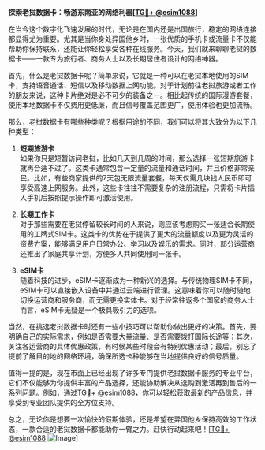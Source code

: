 **探索老挝数据卡：畅游东南亚的网络利器[[TG💪+ @esim1088](https://t.me/s/esim1088)]**

在当今这个数字化飞速发展的时代，无论是在国内还是出国旅行，稳定的网络连接都显得尤为重要。尤其是当你身处异国他乡时，一张优质的手机卡或流量卡不仅能帮助你保持联系，还能让你轻松享受各种在线服务。今天，我们就来聊聊老挝的数据卡——一款专为旅行者、商务人士以及长期居住者设计的网络神器。

首先，什么是老挝数据卡呢？简单来说，它就是一种可以在老挝本地使用的SIM卡，支持语音通话、短信以及移动数据上网功能。对于计划前往老挝旅游或者工作的朋友来说，这种卡片绝对是必不可少的装备之一。相比起传统的国际漫游套餐，使用本地数据卡不仅费用更低廉，而且信号覆盖范围更广，使用体验也更加流畅。

那么，老挝数据卡有哪些种类呢？根据用途的不同，我们可以将其大致分为以下几种类型：

1. **短期旅游卡**  
   如果你只是短暂访问老挝，比如几天到几周的时间，那么选择一张短期旅游卡就再合适不过了。这类卡通常包含一定量的流量和通话时间，并且价格非常亲民。比如，有些商家提供的7天包无限流量套餐，每天仅需几块钱人民币即可享受高速上网服务。此外，这些卡往往不需要复杂的注册流程，只需将卡片插入手机后按照提示操作即可激活使用。

2. **长期工作卡**  
   对于那些需要在老挝停留较长时间的人来说，则应该考虑购买一张适合长期使用的工牌式SIM卡。这类卡的优势在于提供了更大的流量额度以及更为灵活的资费方案，能够满足用户日常办公、学习以及娱乐的需求。同时，部分运营商还推出了家庭共享计划，方便多人共同使用同一张卡。

3. **eSIM卡**  
   随着科技的进步，eSIM卡逐渐成为一种新兴的选择。与传统物理SIM卡不同，eSIM卡可以直接嵌入设备中并通过云端进行管理。这意味着你可以随时随地切换运营商和服务商，而无需更换实体卡。对于经常往返多个国家的商务人士而言，eSIM卡无疑是一个极具吸引力的选项。

当然，在挑选老挝数据卡时还有一些小技巧可以帮助你做出更好的决策。首先，要明确自己的实际需求，例如是否需要大量流量、是否需要拨打国际长途等；其次，关注各运营商的具体优惠政策，有时候某些时段会有特别优惠活动；最后，别忘了提前了解目的地的网络环境，确保所选卡种能够在当地提供良好的信号质量。

值得一提的是，现在市面上已经出现了许多专门提供老挝数据卡服务的专业平台，它们不仅能够为你提供丰富的产品选择，还能协助解决从选购到激活再到售后的一系列问题。例如，通过[TG💪+ @esim1088](https://t.me/s/esim1088)，你可以轻松获取最新的产品信息，并享受到专业团队提供的全方位支持。

总之，无论你是想要一次愉快的假期体验，还是希望在异国他乡保持高效的工作状态，一款合适的老挝数据卡都能助你一臂之力。赶快行动起来吧！[[TG💪+ @esim1088](https://t.me/s/esim1088) ![Image](https://i.postimg.cc/4NQfJmqS/Snipaste-2025-05-13-00-14-12.png)]